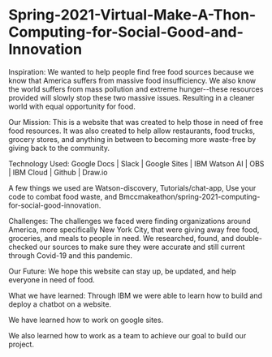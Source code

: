 # Spring-2021-Virtual-Make-A-Thon-Computing-for-Social-Good-and-Innovation
Inspiration:
	We wanted to help people find free food sources because we know that America suffers from massive food insufficiency. We also know the world suffers from mass pollution and extreme hunger--these resources provided will slowly stop these two massive issues. Resulting in a cleaner world with equal opportunity for food.

Our Mission:
This is a website that was created to help those in need of free food resources. It was also created to help allow restaurants, food trucks, grocery stores, and anything in between to becoming more waste-free by giving back to the community.

Technology Used:
Google Docs | Slack | Google Sites | IBM Watson AI | OBS | IBM Cloud | Github | Draw.io

A few things we used are Watson-discovery, Tutorials/chat-app, Use your code to combat food waste, and Bmccmakeathon/spring-2021-computing-for-social-good-innovation.

Challenges:
	The challenges we faced were finding organizations around America, more specifically New York City, that were giving away free food, groceries, and meals to people in need. We researched, found, and double-checked our sources to make sure they were accurate and still current through Covid-19 and this pandemic.

Our Future:
	We hope this website can stay up, be updated, and help everyone in need of food.

What we have learned:
Through IBM we were able to learn how to build and deploy a chatbot on a website.

We have learned how to work on google sites.

We also learned how to work as a team to achieve our goal to build our project.
